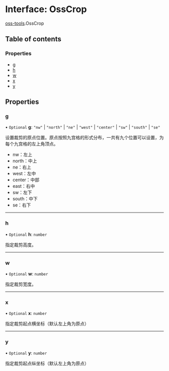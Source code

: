 # Interface: OssCrop

[oss-tools](../wiki/oss-tools).OssCrop

## Table of contents

### Properties

- [g](../wiki/oss-tools.OssCrop#g)
- [h](../wiki/oss-tools.OssCrop#h)
- [w](../wiki/oss-tools.OssCrop#w)
- [x](../wiki/oss-tools.OssCrop#x)
- [y](../wiki/oss-tools.OssCrop#y)

## Properties

### g

• `Optional` **g**: ``"nw"`` \| ``"north"`` \| ``"ne"`` \| ``"west"`` \| ``"center"`` \| ``"sw"`` \| ``"south"`` \| ``"se"``

设置裁剪的原点位置。原点按照九宫格的形式分布，一共有九个位置可以设置，为每个九宫格的左上角顶点。
- nw：左上
- north：中上
- ne：右上
- west：左中
- center：中部
- east：右中
- sw：左下
- south：中下
- se：右下

___

### h

• `Optional` **h**: `number`

指定裁剪高度。

___

### w

• `Optional` **w**: `number`

指定裁剪宽度。

___

### x

• `Optional` **x**: `number`

指定裁剪起点横坐标（默认左上角为原点）

___

### y

• `Optional` **y**: `number`

指定裁剪起点纵坐标（默认左上角为原点）

